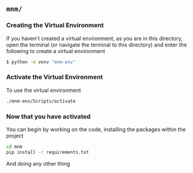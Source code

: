 ## `mnm/`

### Creating the Virtual Environment

If you haven't created a virtual environment, as you are in this directory, open the terminal (or navigate the terminal to this directory) and enter the following to create a virtual environment

```bash
$ python -m venv "mnm-env"
```
### Activate the Virtual Environment

To use the virtual environment

```bash
./mnm-env/Scripts/activate
```

### Now that you have activated

You can begin by working on the code, installing the packages within the project

```bash
cd mnm
pip install -r requirements.txt
```
And doing any other thing
